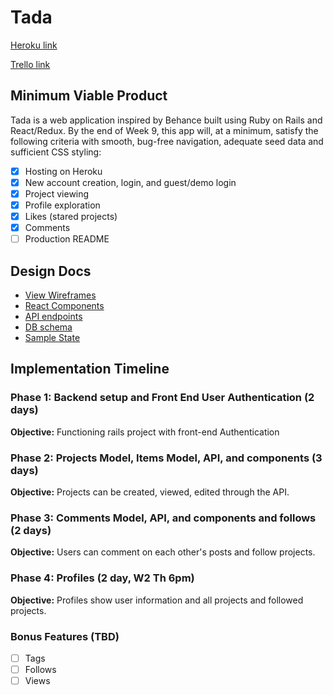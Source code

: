 # Tada 

[Heroku link][heroku]

[Trello link][trello]

[heroku]: http://tada-application.herokuapp.com
[trello]: https://trello.com/b/jyzAycpQ/tada

## Minimum Viable Product

Tada is a web application inspired by Behance built using Ruby on Rails and React/Redux. 
By the end of Week 9, this app will, at a minimum, satisfy the
following criteria with smooth, bug-free navigation, adequate seed data and
sufficient CSS styling:

- [x] Hosting on Heroku
- [x] New account creation, login, and guest/demo login
- [x] Project viewing
- [x] Profile exploration
- [x] Likes (stared projects)
- [x] Comments
- [ ] Production README

## Design Docs
* [View Wireframes][wireframes]
* [React Components][components]
* [API endpoints][api-endpoints]
* [DB schema][schema]
* [Sample State][sample-state]

[wireframes]: docs/wireframes
[components]: docs/component-hierarchy.md
[sample-state]: docs/sample-state.md
[api-endpoints]: docs/api-endpoints.md
[schema]: docs/schema.md

## Implementation Timeline

### Phase 1: Backend setup and Front End User Authentication (2 days)

**Objective:** Functioning rails project with front-end Authentication

### Phase 2: Projects Model, Items Model, API, and components (3 days)

**Objective:** Projects can be created, viewed, edited through
the API.

### Phase 3: Comments Model, API, and components and follows (2 days)

**Objective:** Users can comment on each other's posts and follow projects.

### Phase 4:  Profiles (2 day, W2 Th 6pm)

**Objective:** Profiles show user information and all projects and followed projects.

### Bonus Features (TBD)
- [ ] Tags
- [ ] Follows
- [ ] Views
